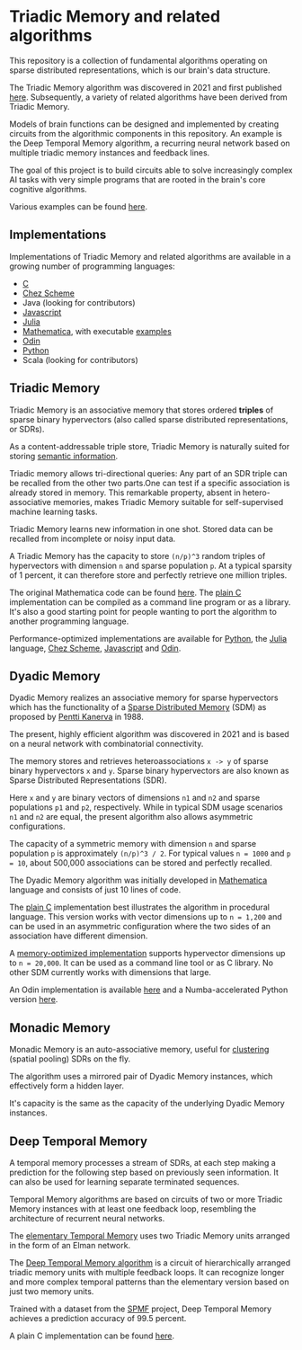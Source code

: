 # Triadic Memory and related algorithms

This repository is a collection of fundamental algorithms operating on sparse distributed representations, which is our brain's data structure.

The Triadic Memory algorithm was discovered in 2021 and first published [here](https://github.com/PeterOvermann/Writings/blob/main/TriadicMemory.pdf).
Subsequently, a variety of related algorithms have been derived from Triadic Memory.

Models of brain functions can be designed and implemented by creating circuits from the algorithmic components in this repository. An example
is the Deep Temporal Memory algorithm, a recurring neural network based on multiple triadic memory instances and feedback lines.

The goal of this project is to build circuits able to solve increasingly complex AI tasks with very simple programs that are rooted in the brain's core cognitive algorithms.

Various examples can be found [here](Examples).


## Implementations 

Implementations of Triadic Memory and related algorithms are available in a growing number of programming languages:

- [C](C)
- [Chez Scheme](ChezScheme)
- Java (looking for contributors)
- [Javascript](Javascript)
- [Julia](Julia)
- [Mathematica](Mathematica), with executable [examples](Mathematica/Notebooks)
- [Odin](Odin)
- [Python](Python)
- Scala (looking for contributors)



## Triadic Memory

Triadic Memory is an associative memory that stores ordered **triples** of sparse binary hypervectors (also called sparse distributed representations, or SDRs).

As a content-addressable triple store, Triadic Memory is naturally suited for storing [semantic information](Examples/Triadic%20Memory%20-%20Semantic%20Triples%20and%20Analogies.pdf).

Triadic memory allows tri-directional queries: Any part of an SDR triple can be recalled from the other two parts.One can test if a specific association is already stored in memory. This remarkable property, absent in hetero-associative memories, makes Triadic Memory suitable for self-supervised machine learning tasks.

Triadic Memory learns new information in one shot. Stored data can be recalled from incomplete or noisy input data.

A Triadic Memory has the capacity to store `(n/p)^3` random triples of hypervectors with dimension `n` and sparse population `p`. At a typical sparsity of 1 percent, it can therefore store and perfectly retrieve one million triples.

The original Mathematica code can be found [here](Mathematica/triadicmemory.m). The [plain C](C/triadicmemory.c) implementation can be compiled as a command line program or as a library. It's also a good starting point for people wanting to port the algorithm to another programming language.

Performance-optimized implementations are available for [Python](Python/sdrsdm.py), the [Julia](Julia/triadicmemory.jl) language, [Chez Scheme](ChezScheme/triadicmemory.ss), 
[Javascript](Javascript/TriadicMemory.js) and [Odin](Odin/triadic/triadic_memory.odin). 



## Dyadic Memory

Dyadic Memory realizes an associative memory for sparse hypervectors which has the functionality
of a [Sparse Distributed Memory](https://en.wikipedia.org/wiki/Sparse_distributed_memory) (SDM) as proposed by [Pentti Kanerva](https://en.wikipedia.org/wiki/Pentti_Kanerva) in 1988.

The present, highly efficient algorithm was discovered in 2021 and is based on a neural network with combinatorial connectivity.

The memory stores and retrieves heteroassociations `x -> y` of sparse binary hypervectors `x` and `y`.
Sparse binary hypervectors are also known as Sparse Distributed Representations (SDR).

Here `x` and `y` are binary vectors of dimensions `n1` and `n2` and sparse populations `p1` and `p2`, respectively. 
While in typical SDM usage scenarios `n1` and `n2` are equal, the present algorithm also allows asymmetric configurations.

The capacity of a symmetric memory with dimension `n` and sparse population `p` is approximately `(n/p)^3 / 2`.
For typical values `n = 1000` and `p = 10`, about 500,000 associations can be stored and perfectly recalled.

The Dyadic Memory algorithm was initially developed in [Mathematica](Mathematica/dyadicmemory.m) language and consists of just 10 lines of code. 

The [plain C](C/triadicmemory.c) implementation best illustrates the algorithm in procedural language. This version works with vector dimensions up to `n = 1,200` and can be used in an asymmetric configuration where the two sides of an association have different dimension.

A [memory-optimized implementation](C/sparseassociativememory.c) supports hypervector dimensions up to `n = 20,000`. It can be used as a command line tool or as C library. No other SDM currently works with dimensions that large. 

An Odin implementation is available [here](Odin/triadic/triadic_memory.odin) and a Numba-accelerated Python version [here](Python/sdrsdm.py).

## Monadic Memory

Monadic Memory is an auto-associative memory, useful for [clustering](Examples/Clustering%20with%20Monadic%20Memory.pdf) (spatial pooling) SDRs on the fly. 

The algorithm uses a mirrored pair of Dyadic Memory instances, which effectively form a hidden layer.

It's capacity is the same as the capacity of the underlying Dyadic Memory instances.

## Deep Temporal Memory

A temporal memory processes a stream of SDRs, at each step making a prediction for the following step based on previously seen information.
It can also be used for learning separate terminated sequences.

Temporal Memory algorithms are based on circuits of two or more Triadic Memory instances with at least one feedback loop, resembling the architecture of recurrent neural networks. 

The [elementary Temporal Memory](Examples/Temporal%20Memory%20Elementary%20Algorithm.pdf) uses two Triadic Memory units arranged in the form of an Elman network.

The [Deep Temporal Memory algorithm](Examples/Deep%20Temporal%20Memory%20-%20Introduction.pdf) is a circuit of hierarchically arranged triadic memory units with multiple feedback loops. It can recognize longer and more complex temporal patterns than the elementary version based on just two memory units. 

Trained with a dataset from the [SPMF](Examples/Deep%20Temporal%20Memory%20-%20SPMF%20Sequence%20Example.pdf) project, Deep Temporal Memory achieves a prediction accuracy of 99.5 percent.

A plain C implementation can be found [here](C/deeptemporalmemory.c).

